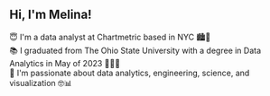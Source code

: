 ## Hi, I'm Melina!

😇 I'm a data analyst at Chartmetric based in NYC 🏙🍎  
📚 I graduated from The Ohio State University with a degree in Data Analytics in May of 2023 🙆‍♀️🔴  
🧠 I'm passionate about data analytics, engineering, science, and visualization 🤓📊  
<!--
**mlraglin/mlraglin** is a ✨ _special_ ✨ repository because its `README.md` (this file) appears on your GitHub profile.

Here are some ideas to get you started:

- 🔭 I’m currently working on ...
- 🌱 I’m currently learning ...
- 👯 I’m looking to collaborate on ...
- 🤔 I’m looking for help with ...
- 💬 Ask me about ...
- 📫 How to reach me: ...
- 😄 Pronouns: ...
- ⚡ Fun fact: ...
-->
